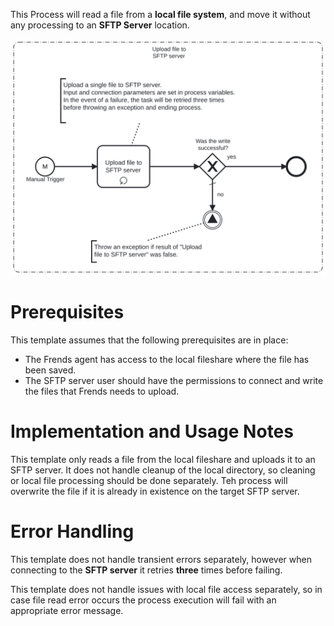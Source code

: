 This Process will read a file from a **local file system**, and move it without any processing to an **SFTP Server** location.

![Template](assets/Copy_a_single_file_from_a_local_fileshare_to_SFTP_server.svg)

# Prerequisites

This template assumes that the following prerequisites are in place:

- The Frends agent has access to the local fileshare where the file has been saved.
- The SFTP server user should have the permissions to connect and write the files that Frends needs to upload.

# Implementation and Usage Notes

This template only reads a file from the local fileshare and uploads it to an SFTP server.
It does not handle cleanup of the local directory, so cleaning or local file processing should be done separately.
Teh process will overwrite the file if it is already in existence on the target SFTP server.  


# Error Handling

This template does not handle transient errors separately, however when connecting
to the **SFTP server** it retries **three** times before failing.

This template does not handle issues with local file access separately, so
in case file read error occurs the process execution will fail with an appropriate
error message.
